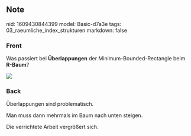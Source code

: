 ## Note
nid: 1609430844399
model: Basic-d7a3e
tags: 03_raeumliche_index_strukturen
markdown: false

### Front
<p>Was passiert bei <b>Überlappungen</b> der
Minimum-Bounded-Rectangle beim <b>R-Baum</b>?
<p><img src="paste-fb1b0af6ac7a37391ed62098fc71192ab1aee3e0.jpg">

### Back
<p><span>Überlappungen sind problematisch.</span>
<p><span>Man muss dann mehrmals im Baum nach unten steigen.</span>
<p><span>Die verrichtete Arbeit vergrößert sich.</span>
